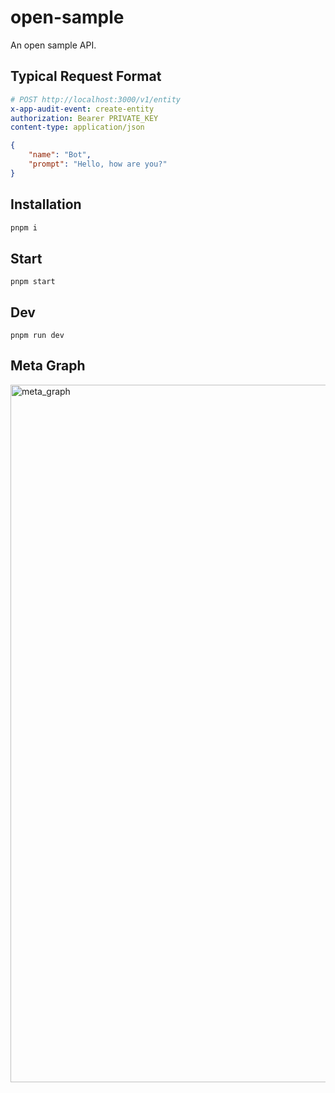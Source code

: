 # open-sample

An open sample API.

## Typical Request Format

```yml
# POST http://localhost:3000/v1/entity
x-app-audit-event: create-entity
authorization: Bearer PRIVATE_KEY
content-type: application/json
```
```json
{
    "name": "Bot",
    "prompt": "Hello, how are you?"
}
```

## Installation
```bash
pnpm i
```

## Start
```
pnpm start
```

## Dev
```
pnpm run dev
```

## Meta Graph
<img width="1116" alt="meta_graph" src="https://user-images.githubusercontent.com/1900724/195940778-f99efd6d-4637-4fdb-adc6-1b1a4be905d8.png">
